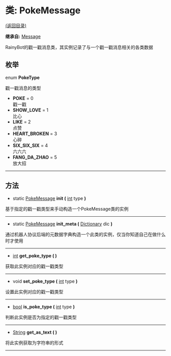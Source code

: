 # 类: PokeMessage

[(返回目录)](./)

**继承自:** [Message](message.md)

RainyBot的戳一戳消息类，其实例记录了与一个戳一戳消息相关的各类数据

## 枚举

enum **PokeType**

戳一戳消息的类型

* **POKE** = 0\
  戳一戳
* **SHOW\_LOVE** = 1\
  比心
* **LIKE** = 2\
  点赞
* **HEART\_BROKEN** = 3\
  心碎
* **SIX\_SIX\_SIX** = 4\
  六六六
* **FANG\_DA\_ZHAO** = 5\
  放大招

***

## 方法

* static [PokeMessage](pokemessage.md) **init (** [int](https://docs.godotengine.org/en/latest/classes/class\_int.html) type **)**

基于指定的戳一戳类型来手动构造一个PokeMessage类的实例

***

* static [PokeMessage](pokemessage.md) **init\_meta (** [Dictionary](https://docs.godotengine.org/en/latest/classes/class\_dictionary.html) dic **)**

通过机器人协议后端的元数据字典构造一个此类的实例，仅当你知道自己在做什么时才使用

***

* [int](https://docs.godotengine.org/en/latest/classes/class\_int.html) **get\_poke\_type ( )**

获取此实例对应的戳一戳类型

***

* void **set\_poke\_type (** [int](https://docs.godotengine.org/en/latest/classes/class\_int.html) type **)**

设置此实例对应的戳一戳类型

***

* [bool](https://docs.godotengine.org/en/latest/classes/class\_bool.html) **is\_poke\_type (** [int](https://docs.godotengine.org/en/latest/classes/class\_int.html) type **)**

判断此实例是否为指定的戳一戳类型

***

* [String](https://docs.godotengine.org/en/latest/classes/class\_string.html) **get\_as\_text ( )**

将此实例获取为字符串的形式

***

